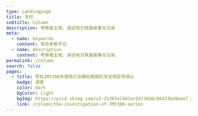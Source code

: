 ```yaml
---
type: Landingpage
title: 专栏
subtitle: Column
description: 考察者主笔，讲述地方铁路故事与见闻
meta:
  - name: keywords
    content: 窄轨考察手记
  - name: description
    content: 考察者主笔，讲述地方铁路故事与见闻
permalink: /column
search: false
pages:
  - title: 窄轨JMY380车族简介及朝杞铁路机车坟场型号辨认
    badge: 调查
    color: dark
    bgColor: light
    bgImg: https://pic4.zhimg.com/v2-25367e1483ac93736d6c98d336a9eee7_r.jpg
    link: /column/the-investigation-of-JMY380-series
---
```

